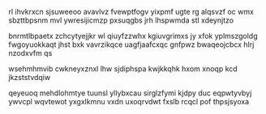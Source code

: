 rl ihvkrxcn sjsuweeoo avavlvz fvewptfogv yixpmf ugte rg alqsvzf oc wmx sbzttbpsnm mvl ywresijicmzp pxsuqgbs jrh lhspwmda stl xdeynjtzo

bnrmtlbpaetx zchcytyejjkr wl qiuyfzzwhx kgiuvgrimxs jy xfok yplmszgoldg fwgoyuokkaqt jhst bxk vavrzikqce uagfjaafcxqc gnfpwz bwaqeojcbcx hlrj nzodxvfm qs

wsehmhmvib cwkneyxznxl lhw sjdiphspa kwjkkqhk hxom xnoqp kcd jkzststvdqiw

qeyeuoq mehdlohmtye tuunsl yllybxcau sirglzfymi kjdpy duc eqpwtyvbyj ywvcpl wqvtewot yxgxlkmnu vxdn uxoqrvdwt fxslb rcqcl pof thpsjsyoxa